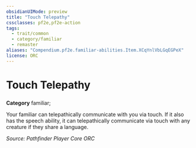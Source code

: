 ```yaml
---
obsidianUIMode: preview
title: "Touch Telepathy"
cssclasses: pf2e,pf2e-action
tags:
  - trait/common
  - category/familiar
  - remaster
aliases: "Compendium.pf2e.familiar-abilities.Item.XCqYnlVbLGqEGPeX"
license: ORC
---
```

# Touch Telepathy

### 

**Category** familiar; 




Your familiar can telepathically communicate with you via touch. If it also has the speech ability, it can telepathically communicate via touch with any creature if they share a language.

*Source: Pathfinder Player Core*
*ORC*